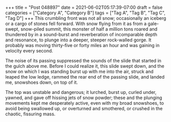 +++
title = "Post 048897"
date = 2021-06-02T05:17:39-07:00
draft = false
categories = ["Category A", "Category B"]
tags = ["Tag A", "Tag B", "Tag C", "Tag D"]
+++
This crumbling front was not all snow; occasionally an iceberg or a cargo of stones fell forward. With snow flying from it as from a gale-swept, snow-piled summit, this monster of half a million tons roared and thundered by in a sound-burst and reverberation of incomparable depth and resonance, to plunge into a deeper, steeper rock-walled gorge. It probably was moving thirty-five or forty miles an hour and was gaining in velocity every second.

The noise of its passing suppressed the sounds of the slide that started in the gulch above me. Before I could realize it, this slide swept down, and the snow on which I was standing burst up with me into the air, struck and leaped the low ledge, rammed the rear end of the passing slide, and landed me, snowshoes down, on top of it.

The top was unstable and dangerous; it lurched, burst up, curled under, yawned, and gave off hissing jets of snow powder; these and the plunging movements kept me desperately active, even with my broad snowshoes, to avoid being swallowed up, or overturned and smothered, or crushed in the chaotic, fissuring mass.
